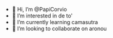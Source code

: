 - 👋 Hi, I’m @PapiCorvio
- 👀 I’m interested in de to'
- 🌱 I’m currently learning camasutra
- 💞️ I’m looking to collaborate on aronou


<!---
PapiCorvio/PapiCorvio is a ✨ special ✨ repository because its `README.md` (this file) appears on your GitHub profile.
You can click the Preview link to take a look at your changes.
--->
